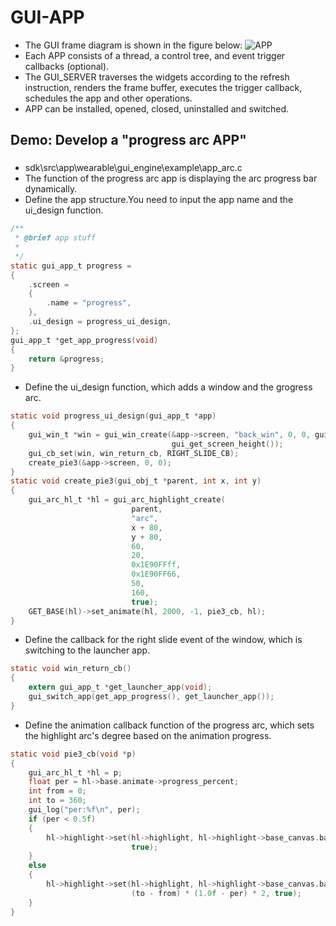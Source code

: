 # GUI-APP
  +  The GUI frame diagram is shown in the figure below:
![APP](https://foruda.gitee.com/images/1669962011556176197/5cf9c62c_10088396.png "app.png")
  +  Each APP consists of a thread, a control tree, and event trigger callbacks (optional).
  +  The GUI_SERVER traverses the widgets according to the refresh instruction, renders the frame buffer, executes the trigger callback, schedules the app and other operations.
  +  APP can be installed, opened, closed, uninstalled and switched.



##  Demo: Develop a "progress arc APP"
###
- sdk\src\app\wearable\gui_engine\example\app_arc.c
- The function of the progress arc app is displaying the arc progress bar dynamically.
- Define the app structure.You need to input the app name and the ui_design function.

```c
/**
 * @brief app stuff
 *
 */
static gui_app_t progress =
{
    .screen =
    {
        .name = "progress",
    },
    .ui_design = progress_ui_design,
};
gui_app_t *get_app_progress(void)
{
    return &progress;
}
```

- Define the ui_design function, which adds a window and the grogress arc. 

```c
static void progress_ui_design(gui_app_t *app)
{
    gui_win_t *win = gui_win_create(&app->screen, "back_win", 0, 0, gui_get_screen_width(),
                                    gui_get_screen_height());
    gui_cb_set(win, win_return_cb, RIGHT_SLIDE_CB);
    create_pie3(&app->screen, 0, 0);
}
static void create_pie3(gui_obj_t *parent, int x, int y)
{
    gui_arc_hl_t *hl = gui_arc_highlight_create(
                           parent,
                           "arc",
                           x + 80,
                           y + 80,
                           60,
                           20,
                           0x1E90FFff,
                           0x1E90FF66,
                           50,
                           160,
                           true);
    GET_BASE(hl)->set_animate(hl, 2000, -1, pie3_cb, hl);
}
```

- Define the callback for the right slide event of the window, which is switching to the launcher app.

```c
static void win_return_cb()
{
    extern gui_app_t *get_launcher_app(void);
    gui_switch_app(get_app_progress(), get_launcher_app());
}
```

- Define the animation callback function of the progress arc, which sets the highlight arc's degree based on the animation progress.

```c
static void pie3_cb(void *p)
{
    gui_arc_hl_t *hl = p;
    float per = hl->base.animate->progress_percent;
    int from = 0;
    int to = 360;
    gui_log("per:%f\n", per);
    if (per < 0.5f)
    {
        hl->highlight->set(hl->highlight, hl->highlight->base_canvas.base.color, 0, (to - from)*per * 2,
                           true);
    }
    else
    {
        hl->highlight->set(hl->highlight, hl->highlight->base_canvas.base.color, 0,
                           (to - from) * (1.0f - per) * 2, true);
    }
}
```
